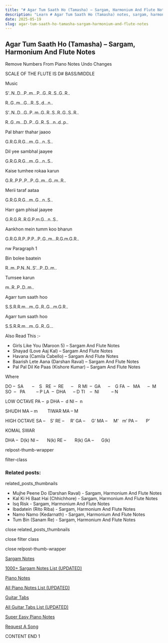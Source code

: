 ```yaml
---
title: "# Agar Tum Saath Ho (Tamasha) – Sargam, Harmonium And Flute Notes"
description: "Learn # Agar Tum Saath Ho (Tamasha) notes, sargam, harmonium notations and flute notes. Easy step-by-step tutorial for beginners."
date: 2025-05-19
slug: agar-tum-saath-ho-tamasha-sargam-harmonium-and-flute-notes
---
```


## Agar Tum Saath Ho (Tamasha) – Sargam, Harmonium And Flute Notes

Remove Numbers From Piano Notes
Undo Changes

SCALE OF THE FLUTE IS D# BASS/MIDDLE

Music

S’..N..D…P..m…P…G..R..S..G..R..

R..G..m…G…R..S..d…n..

S’..N..D…G..P..m..G..R..S..R..G..S..R..

R..G..m…D..P…G..R..S…n..d..p..

Pal bharr thahar jaaoo

G.R.G.R.G…m..G…n..S..

Dil yee sambhal jaayee

G.R.G.R.G…m..G…n..S..

Kaise tumhee rokaa karun

G.R..P.P..P…P..G..m…G..m..R..

Merii taraf aataa

G.R.G.R.G…m..G…n..S..

Harr gam phisal jaayee

G.R.G.R..R.G.P.m.G…n..S..

Aankhon mein tumm koo bharun

G.R.G.R.P..P.P…P..G..m…R.G.m.G.R..

nw Paragraph 1

Bin bolee baatein

R..m..P.N..N..S’…P..D..m..

Tumsee karun

m..R..P..D..m..

Agarr tum saath hoo

S.S.R.R.m…m..G..R..G…m.G.R..

Agarr tum saath hoo

S.S.R.R.m…m..G..R..G…

Also Read This :-

* Girls Like You (Maroon 5) – Sargam And Flute Notes
* Shayad (Love Aaj Kal) – Sargam And Flute Notes
* Havana (Camila Cabello) – Sargam And Flute Notes
* Baarish Lete Aana (Darshan Raval) – Sargam And Flute Notes
* Pal Pal Dil Ke Paas (Kishore Kumar) – Sargam And Flute Notes

Where

DO –  SA       –    S  
RE  –  RE      –    R
MI  –  GA      –    G
FA  –   MA      –  M
SO  –   PA         – P
LA  –  DHA      – D
TI    –  NI          – N

LOW OCTAVE
PA –  p
DHA –  d
NI –  n

SHUDH MA – m        TIWAR MA – M

HIGH OCTAVE
SA –    S’
RE –     R’
GA –     G’
MA –     M’   m’
PA –       P’

KOMAL SWAR

DHA –  D(k)
NI –       N(k)
RE –       R(k)
GA –      G(k)

relpost-thumb-wrapper

filter-class

### Related posts:

related_posts_thumbnails

* Mujhe Peene Do (Darshan Raval) - Sargam, Harmonium And Flute Notes
* Kal Ki Hi Baat Hai (Chhichhore) - Sargam, Harmonium And Flute Notes
* Isq Risk - Sargam, Harmonium And Flute Notes
* Ibadatein (Rito Riba) - Sargam, Harmonium And Flute Notes
* Namo Namo (Kedarnath) - Sargam, Harmonium And Flute Notes
* Tum Bin (Sanam Re) - Sargam, Harmonium And Flute Notes

close related_posts_thumbnails

close filter class

close relpost-thumb-wrapper

[Sargam Notes](/sargam-notes.html)

[1000+ Sargam Notes List (UPDATED)](/all-songs-list-sargam-notes.html)

[Piano Notes](/piano-notes.html)

[All Piano Notes List (UPDATED)](/all-songs-list-piano-notes.html)

[Guitar Tabs](/guitar-tabs.html)

[All Guitar Tabs List (UPDATED)](/all-songs-list-guitar-tabs.html)

[Super Easy Piano Notes](https://studywall.in/)

[Request A Song](/request-a-song.html)

CONTENT END 1


